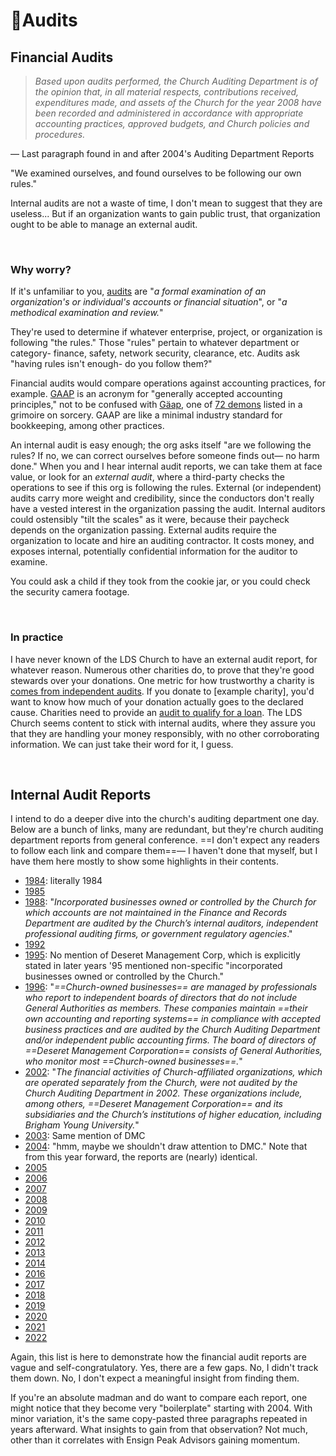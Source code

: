 # 🔎Audits
## Financial Audits
>_Based upon audits performed, the Church Auditing Department is of the opinion that, in all material respects, contributions received, expenditures made, and assets of the Church for the year 2008 have been recorded and administered in accordance with appropriate accounting practices, approved budgets, and Church policies and procedures._

— Last paragraph found in and after 2004's Auditing Department Reports

"We examined ourselves, and found ourselves to be following our own rules."

Internal audits are not a waste of time, I don't mean to suggest that they are useless... But if an organization wants to gain public trust, that organization ought to be able to manage an external audit.

&nbsp;

### Why worry?
If it's unfamiliar to you, [audits](https://www.merriam-webster.com/dictionary/audit) are "_a formal examination of an organization's or individual's accounts or financial situation_", or "_a methodical examination and review._" 

They're used to determine if whatever enterprise, project, or organization is following "the rules." Those "rules" pertain to whatever department or category- finance, safety, network security, clearance, etc. Audits ask "having rules isn't enough- do you follow them?"

Financial audits would compare operations against accounting practices, for example. [GAAP](https://www.accounting.com/resources/gaap/) is an acronym for "generally accepted accounting principles," not to be confused with [Gäap](https://en.wikipedia.org/wiki/Gaap), one of [72 demons](https://en.wikipedia.org/wiki/The_Lesser_Key_of_Solomon#The_seventy-two_demons) listed in a grimoire on sorcery. GAAP are like a minimal industry standard for bookkeeping, among other practices.

An internal audit is easy enough; the org asks itself "are we following the rules? If no, we can correct ourselves before someone finds out— no harm done." When you and I hear internal audit reports, we can take them at face value, or look for an *external audit*, where a third-party checks the operations to see if this org is following the rules. External (or independent) audits carry more weight and credibility, since the conductors don't really have a vested interest in the organization passing the audit. Internal auditors could ostensibly "tilt the scales" as it were, because their paycheck depends on the organization passing. External audits require the organization to locate and hire an auditing contractor. It costs money, and exposes internal, potentially confidential information for the auditor to examine.

You could ask a child if they took from the cookie jar, or you could check the security camera footage.

&nbsp;

### In practice
I have never known of the LDS Church to have an external audit report, for whatever reason. Numerous other charities do, to prove that they're good stewards over your donations. One metric for how trustworthy a charity is [comes from independent audits](https://www.charitywatch.org/our-charity-rating-process#how-grades-are-calculated). If you donate to [example charity], you'd want to know how much of your donation actually goes to the declared cause. Charities need to provide an [audit to qualify for a loan](https://www.councilofnonprofits.org/running-nonprofit/nonprofit-audit-guidec/does-your-nonprofit-need-have-independent-audit). The LDS Church seems content to stick with internal audits, where they assure you that they are handling your money responsibly, with no other corroborating information. We can just take their word for it, I guess.

&nbsp;

## Internal Audit Reports
I intend to do a deeper dive into the church's auditing department one day. Below are a bunch of links, many are redundant, but they're church auditing department reports from general conference. ==I don't expect any readers to follow each link and compare them==— I haven't done that myself, but I have them here mostly to show some highlights in their contents.

- [1984](https://www.churchofjesuschrist.org/study/general-conference/1984/04/the-church-audit-committee-report?lang=eng): literally 1984
- [1985](https://www.churchofjesuschrist.org/study/general-conference/1986/04/the-church-audit-committee-report?lang=eng)
- [1988](https://www.churchofjesuschrist.org/study/general-conference/1989/04/the-church-audit-committee-report?lang=eng&id=p6#p6): "*Incorporated businesses owned or controlled by the Church for which accounts are not maintained in the Finance and Records Department are audited by the Church’s internal auditors, independent professional auditing firms, or government regulatory agencies*."
- [1992](https://www.churchofjesuschrist.org/study/general-conference/1993/04/the-church-audit-committee-report?lang=eng)
- [1995](https://www.churchofjesuschrist.org/study/general-conference/1996/04/the-church-audit-committee-report?lang=eng): No mention of Deseret Management Corp, which is explicitly stated in later years '95 mentioned non-specific "incorporated businesses owned or controlled by the Church."
- [1996](https://www.churchofjesuschrist.org/study/general-conference/1997/04/the-church-audit-committee-report?lang=eng&id=p6#p6): "*==Church-owned businesses== are managed by professionals who report to independent boards of directors that do not include General Authorities as members. These companies maintain ==their own accounting and reporting systems== in compliance with accepted business practices and are audited by the Church Auditing Department and/or independent public accounting firms. The board of directors of ==Deseret Management Corporation== consists of General Authorities, who monitor most ==Church-owned businesses==.*"
- [2002](https://www.churchofjesuschrist.org/study/general-conference/2003/04/church-auditing-department-report?lang=eng&id=p7#p7): "*The financial activities of Church-affiliated organizations, which are operated separately from the Church, were not audited by the Church Auditing Department in 2002. These organizations include, among others, ==Deseret Management Corporation== and its subsidiaries and the Church’s institutions of higher education, including Brigham Young University.*"
- [2003](https://www.churchofjesuschrist.org/study/general-conference/2004/04/church-auditing-department-report-2003?lang=eng): Same mention of DMC
- [2004](https://www.churchofjesuschrist.org/study/general-conference/2005/04/church-auditing-department-report-2004?lang=eng): "hmm, maybe we shouldn't draw attention to DMC." Note that from this year forward, the reports are (nearly) identical.
- [2005](https://www.churchofjesuschrist.org/study/general-conference/2006/04/church-auditing-department-report-2005?lang=eng)
- [2006](https://www.churchofjesuschrist.org/study/general-conference/2007/04/church-auditing-department-report-2006?lang=eng)
- [2007](https://www.churchofjesuschrist.org/study/general-conference/2008/04/church-auditing-department-report-2007?lang=eng)
- [2008](https://www.churchofjesuschrist.org/study/general-conference/2009/04/church-auditing-department-report-2008?lang=eng)
- [2009](https://www.churchofjesuschrist.org/study/general-conference/2010/04/church-auditing-department-report-2009?lang=eng)
- [2010](https://www.churchofjesuschrist.org/study/general-conference/2011/04/church-auditing-department-report-2010?lang=eng)
- [2011](https://www.churchofjesuschrist.org/study/general-conference/2012/04/church-auditing-department-report-2011?lang=eng)
- [2012](https://www.churchofjesuschrist.org/study/general-conference/2013/04/church-auditing-department-report-2012?lang=eng)
- [2013](https://www.churchofjesuschrist.org/study/general-conference/2014/04/church-auditing-department-report-2013?lang=eng)
- [2014](https://www.churchofjesuschrist.org/study/general-conference/2015/04/church-auditing-department-report-2014?lang=eng)
- [2016](https://www.churchofjesuschrist.org/study/general-conference/2017/04/church-auditing-department-report-2016?lang=eng)
- [2017](https://www.churchofjesuschrist.org/study/general-conference/2018/04/church-auditing-department-report-2017?lang=eng)
- [2018](https://www.churchofjesuschrist.org/study/general-conference/2019/04/22jergensen?lang=eng)
- [2019](https://www.churchofjesuschrist.org/study/general-conference/2020/04/22jergensen?lang=eng)
- [2020](https://www.churchofjesuschrist.org/study/general-conference/2021/04/22larson?lang=eng)
- [2021](https://www.churchofjesuschrist.org/study/general-conference/2022/04/22larson?lang=eng)
- [2022](https://www.churchofjesuschrist.org/study/general-conference/2023/04/22larson?lang=eng)

Again, this list is here to demonstrate how the financial audit reports are vague and self-congratulatory. Yes, there are a few gaps. No, I didn't track them down. No, I don't expect a meaningful insight from finding them.

If you're an absolute madman and do want to compare each report, one might notice that they become very "boilerplate" starting with 2004. With minor variation, it's the same copy-pasted three paragraphs repeated in years afterward. What insights to gain from that observation? Not much, other than it correlates with Ensign Peak Advisors gaining momentum.